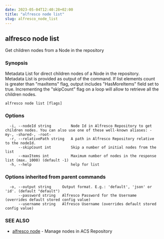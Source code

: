 ```yaml
---
date: 2023-05-04T12:40:28+02:00
title: "alfresco node list"
slug: alfresco_node_list
---
```

## alfresco node list

Get children nodes from a Node in the repository

### Synopsis

Metadata List for direct children nodes of a Node in the repository.
Metadata List is provided as output of the command.
If list elements count is greater than "maxItems" flag, output includes "HasMoreItems" field set to true.
Incrementing the "skipCount" flag on a loop will allow to retrieve all the children nodes.

```
alfresco node list [flags]
```

### Options

```
  -i, --nodeId string         Node Id in Alfresco Repository to get children nodes. You can also use one of these well-known aliases: -my-, -shared-, -root-
  -r, --relativePath string   A path in Alfresco Repository relative to the nodeId.
      --skipCount int         Skip a number of initial nodes from the list
      --maxItems int          Maximum number of nodes in the response list (max. 1000) (default -1)
  -h, --help                  help for list
```

### Options inherited from parent commands

```
  -o, --output string     Output format. E.g.: 'default', 'json' or 'id'. (default "default")
      --password string   Alfresco Password for the Username (overrides default stored config value)
      --username string   Alfresco Username (overrides default stored config value)
```

### SEE ALSO

* [alfresco node](/alfresco_node.md)	 - Manage nodes in ACS Repository

